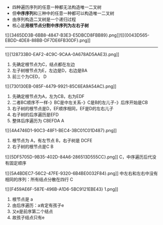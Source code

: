 - 四种遍历序列的任意一种都无法构造唯一二叉树
- 但**中序序列**和三种中的任意一种都可以构造唯一二叉树
- 由序列构造二叉树是一个递归过程
- 核心是**用根节点分割中序序列为左右子树**

![[{3465DD3B-6BB8-4847-B3E3-E5DBCD8FBB89}.png]]![[{0043D565-EBDD-4DE8-88BB-DF7DE6FB30DF}.png]]

-----

![[{128733B0-EAF2-4C9C-9CAA-0A678AD5AAE3}.png]]
1. 先确定根节点为C，结点都在左边
2. 左子树根节点为E，左边是D，右边是BA
3. 前三个为CED，
D

![[{730130EB-085F-4479-9921-85C6EA9A54AC}.png]]
1. 先确定根节点为A，左为CB，右为EDF
2. 二者BC顺序不一样-》BC是中左关系-》C是B的左儿子-》后序开始是CB
3. 右子树的根节点是D，EF顺序相同，EF是D的左右儿子
4. 右子树的后序遍历是EFD
5. 整体后序遍历为 CBEFDA
A

![[{4A4746D1-90C3-48F1-BEC4-3BC01C01D487}.png]]
1. 根节点为 A，有左节点 B，右子树是 DCFE
2. 右子树的根节点是C
B

![[{5DF5705D-9B35-402D-84A6-286513D555CC}.png]]
C，中序遍历后代没有固定顺序

![[{5A4BDEC7-56C2-47FE-9320-6B4BE0032F84}.png]]
中左右和左右中没有相同的序列：所有结点分散在四行
C

![[{F459AE6F-587E-496B-A1D6-5BC9121EBE43} 1.png]]
1. 根节点是 a
2. 由后序遍历：a肯定有孩子e
3. 又e是前序第二个结点
4. 故孩子结点只有e

